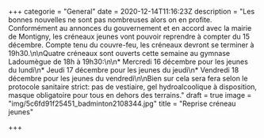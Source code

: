 +++
categorie = "General"
date = 2020-12-14T11:16:23Z
description = "Les bonnes nouvelles ne sont pas nombreuses alors on en profite. Conformément au annonces du gouvernement et en accord avec la mairie de Montigny, les créneaux jeunes vont pouvoir reprendre à compter du 15 décembre. Compte tenu du couvre-feu, les créneaux devront se terminer à 19h30.\n\nQuatre créneaux sont ouverts cette semaine au gymnase Ladoumègue de 18h à 19h30:\n\n* Mercredi 16 décembre pour les jeunes du lundi\n* Jeudi 17 décembre pour les jeunes du jeudi\n* Vendredi 18 décembre pour les jeunes du vendredi\n\nBien sur cela sera fera selon le protocole sanitaire strict: pas de vestiaire, gel hydroalcoolique à disposition, masque obligatoire pour tous en dehors des terrains."
draft = true
image = "img/5c6fd91f25451_badminton2108344.jpg"
title = "Reprise créneau jeunes"

+++
